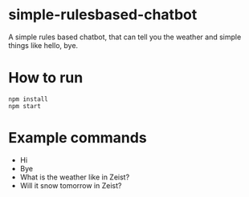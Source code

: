 # simple-rulesbased-chatbot

A simple rules based chatbot, that can tell you the weather and simple things like hello, bye.

# How to run

```
npm install
npm start
```

# Example commands

* Hi
* Bye
* What is the weather like in Zeist?
* Will it snow tomorrow in Zeist?